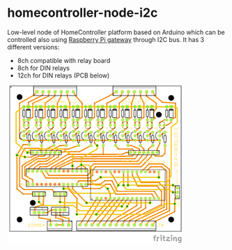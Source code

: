 # homecontroller-node-i2c
Low-level node of HomeController platform based on Arduino which can be controlled also using [Raspberry Pi gateway](https://github.com/dvorakjan/homecontroller-gateway) through I2C bus. It has 3 different versions:
  * 8ch compatible with relay board
  * 8ch for DIN relays
  * 12ch for DIN relays (PCB below)
  
 <img width="400" alt="8ch using relay board" src="https://github.com/dvorakjan/homecontroller-node-i2c/blob/master/hardware/12ch-din-relays/12ch-hc-node-i2c.png" />
